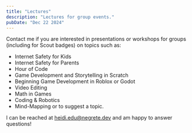 ```yaml
---
title: "Lectures"
description: "Lectures for group events."
pubDate: "Dec 22 2024"
---
```


Contact me if you are interested in presentations or workshops for groups (including for Scout badges) on topics such as:

- Internet Safety for Kids
- Internet Safety for Parents
- Hour of Code
- Game Development and Storytelling in Scratch
- Beginning Game Development in Roblox or Godot
- Video Editing
- Math in Games
- Coding & Robotics
- Mind-Mapping
  or to suggest a topic.

I can be reached at heidi.edu@negrete.dev and am happy to answer questions!
